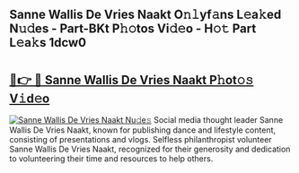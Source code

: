 ## Sanne Wallis De Vries Naakt O𝚗𝚕yf𝚊ns L𝚎a𝚔ed N𝚞𝚍es - Part-BKt P𝚑𝚘tos Vi𝚍𝚎o - H𝚘𝚝 Part L𝚎a𝚔s 1dcw0

# <h2><a href="http://kf94jkz.oniu.top/?m=Sanne+Wallis+De+Vries+Naakt">🔗👉 🔴 Sanne Wallis De Vries Naakt P𝚑ot𝚘𝚜 V𝚒d𝚎o</a></h2>

[![Sanne Wallis De Vries Naakt Nu𝚍e𝚜](https://i.imgur.com/0qMVB7G.gif)](http://kf94jkz.oniu.top/?m=Sanne+Wallis+De+Vries+Naakt)
Social media thought leader Sanne Wallis De Vries Naakt, known for publishing dance and lifestyle content, consisting of presentations and vlogs. Selfless philanthropist volunteer Sanne Wallis De Vries Naakt, recognized for their generosity and dedication to volunteering their time and resources to help others.  
